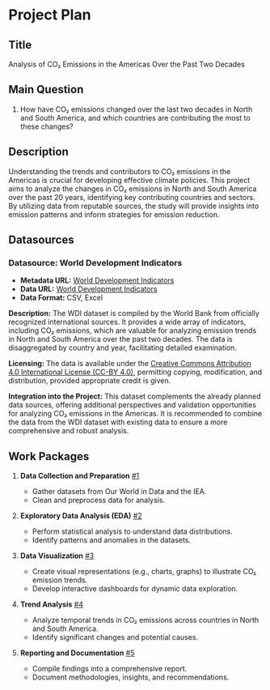 # Project Plan

## Title
Analysis of CO₂ Emissions in the Americas Over the Past Two Decades

## Main Question

1. How have CO₂ emissions changed over the last two decades in North and South America, and which countries are contributing the most to these changes?

## Description

Understanding the trends and contributors to CO₂ emissions in the Americas is crucial for developing effective climate policies. This project aims to analyze the changes in CO₂ emissions in North and South America over the past 20 years, identifying key contributing countries and sectors. By utilizing data from reputable sources, the study will provide insights into emission patterns and inform strategies for emission reduction.

## Datasources

### Datasource: World Development Indicators
- **Metadata URL:** [World Development Indicators](https://datacatalog.worldbank.org/search/dataset/0037712)
- **Data URL:** [World Development Indicators](https://datacatalog.worldbank.org/search/dataset/0037712)
- **Data Format:** CSV, Excel

**Description:**
The WDI dataset is compiled by the World Bank from officially recognized international sources. It provides a wide array of indicators, including CO₂ emissions, which are valuable for analyzing emission trends in North and South America over the past two decades. The data is disaggregated by country and year, facilitating detailed examination.

**Licensing:**
The data is available under the [Creative Commons Attribution 4.0 International License (CC-BY 4.0)](https://datacatalog.worldbank.org/public-licenses), permitting copying, modification, and distribution, provided appropriate credit is given. 

**Integration into the Project:**
This dataset complements the already planned data sources, offering additional perspectives and validation opportunities for analyzing CO₂ emissions in the Americas. It is recommended to combine the data from the WDI dataset with existing data to ensure a more comprehensive and robust analysis. 

## Work Packages

1. **Data Collection and Preparation** [#1][i1]
   - Gather datasets from Our World in Data and the IEA.
   - Clean and preprocess data for analysis.

2. **Exploratory Data Analysis (EDA)** [#2][i2]
   - Perform statistical analysis to understand data distributions.
   - Identify patterns and anomalies in the datasets.

3. **Data Visualization** [#3][i3]
   - Create visual representations (e.g., charts, graphs) to illustrate CO₂ emission trends.
   - Develop interactive dashboards for dynamic data exploration.

4. **Trend Analysis** [#4][i4]
   - Analyze temporal trends in CO₂ emissions across countries in North and South America.
   - Identify significant changes and potential causes.

5. **Reporting and Documentation** [#5][i5]
   - Compile findings into a comprehensive report.
   - Document methodologies, insights, and recommendations.

[i1]: https://github.com/your-repository/issues/1
[i2]: https://github.com/your-repository/issues/2
[i3]: https://github.com/your-repository/issues/3
[i4]: https://github.com/your-repository/issues/4
[i5]: https://github.com/your-repository/issues/5
